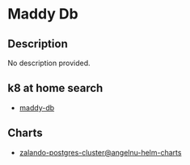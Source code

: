 # Maddy Db

## Description

No description provided.

## k8 at home search

- [maddy-db](https://nanne.dev/k8s-at-home-search/#/maddy-db)

## Charts

- [zalando-postgres-cluster@angelnu-helm-charts](https://angelnu.github.io/helm-charts/)
